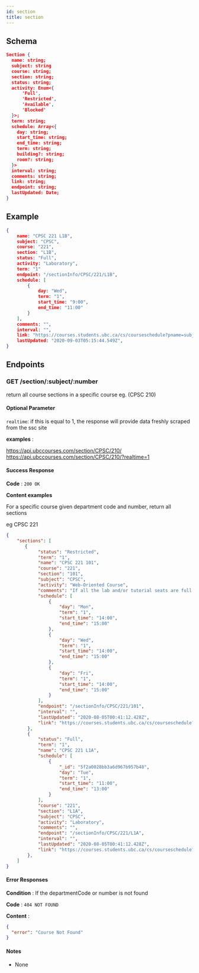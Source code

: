 ```yaml
---
id: section
title: section
---
```


## Schema

```json
Section {
  name: string;
  subject: string
  course: string;
  section: string;
  status: string; 
  activity: Enum<{
      'Full',
      'Restricted',
      'Available',
      'Blocked'
  }>;
  term: string;
  schedule: Array<{
    day: string; 
    start_time: string; 
    end_time: string;
    term: string;
    building?: string;
    room?: string;
  }>
  interval: string;
  comments: string;
  link: string;
  endpoint: string;
  lastUpdated: Date;
}
```

## Example
```json
{    
    name: "CPSC 221 L1B",
    subject: "CPSC",
    course: "221",
    section: "L1B",
    status: "Full",
    activity: "Laboratory",
    term: "1"
    endpoint: "/sectionInfo/CPSC/221/L1B",
    schedule: [
        {
            day: "Wed",
            term: "1",
            start_time: "9:00",
            end_time: "11:00"
        }
    ],
    comments: "",
    interval: "",
    link: "https://courses.students.ubc.ca/cs/courseschedule?pname=subjarea&tname=subj-section&dept=CPSC&course=221&section=L1B",
    lastUpdated: "2020-09-03T05:15:44.549Z",
}
```

## Endpoints

### GET /section/:subject/:number

return all course sections in a specific course eg. (CPSC 210)

#### Optional Parameter

`realtime`: if this is equal to 1, the response will provide data freshly scraped from the ssc site

**examples** :
<div class="code"><a target="_blank" href="https://api.ubccourses.com/section/CPSC/210/">https://api.ubccourses.com/section/CPSC/210/</a></div>
<div class="code"><a target="_blank" href="https://api.ubccourses.com/section/CPSC/210/?realtime=1">https://api.ubccourses.com/section/CPSC/210/?realtime=1</a></div>

#### Success Response

**Code** : `200 OK`

**Content examples**

For a specific course given department code and number, return all sections

eg CPSC 221

```json
{
    "sections": [
       {
            "status": "Restricted",
            "term": "1",
            "name": "CPSC 221 101",
            "course": "221",
            "section": "101",
            "subject": "CPSC",
            "activity": "Web-Oriented Course",
            "comments": "If all the lab and/or tutorial seats are full the department will ensure that there are enough lab/tutorial seats available for the number of students registered in the course by either adding additional lab/tutorial sections or expenadind the number of seats in the activity once we know how many extra students we will need to accommodate. However, there is no guarantee that these seats will fit your preferred time.  You may need to change your registration in other courses to get access to a lab/tutorial where there are available seats.",
            "schedule": [
                {
                    "day": "Mon",
                    "term": "1",
                    "start_time": "14:00",
                    "end_time": "15:00"
                },
                {
                    "day": "Wed",
                    "term": "1",
                    "start_time": "14:00",
                    "end_time": "15:00"
                },
                {
                    "day": "Fri",
                    "term": "1",
                    "start_time": "14:00",
                    "end_time": "15:00"
                }
            ],
            "endpoint": "/sectionInfo/CPSC/221/101",
            "interval": "",
            "lastUpdated": "2020-08-05T00:41:12.428Z",
            "link": "https://courses.students.ubc.ca/cs/courseschedule?pname=subjarea&tname=subj-section&dept=CPSC&course=221&section=101",
        },
        {
            "status": "Full",
            "term": "1",
            "name": "CPSC 221 L1A",
            "schedule": [
                {
                    "_id": "5f2a0028bb3a6d967b957b48",
                    "day": "Tue",
                    "term": "1",
                    "start_time": "11:00",
                    "end_time": "13:00"
                }
            ],
            "course": "221",
            "section": "L1A",
            "subject": "CPSC",
            "activity": "Laboratory",
            "comments": "",
            "endpoint": "/sectionInfo/CPSC/221/L1A",
            "interval": "",
            "lastUpdated": "2020-08-05T00:41:12.428Z",
            "link": "https://courses.students.ubc.ca/cs/courseschedule?pname=subjarea&tname=subj-section&dept=CPSC&course=221&section=L1A",
        },
    ]
}
```

#### Error Responses

**Condition** : If the departmentCode or number is not found

**Code** : `404 NOT FOUND`

**Content** :
```json
{
  "error": "Course Not Found"
}
```

#### Notes

* None